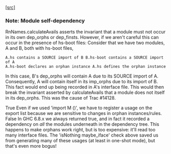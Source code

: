 [[src]](https://github.com/ghc/ghc/tree/master/compiler/deSugar/DsUsage.hs)
### Note: Module self-dependency


RnNames.calculateAvails asserts the invariant that a module must not occur in
its own dep_orphs or dep_finsts. However, if we aren't careful this can occur
in the presence of hs-boot files: Consider that we have two modules, A and B,
both with hs-boot files,

    A.hs contains a SOURCE import of B B.hs-boot contains a SOURCE import of A
    A.hs-boot declares an orphan instance A.hs defines the orphan instance

In this case, B's dep_orphs will contain A due to its SOURCE import of A.
Consequently, A will contain itself in its imp_orphs due to its import of B.
This fact would end up being recorded in A's interface file. This would then
break the invariant asserted by calculateAvails that a module does not itself in
its dep_orphs. This was the cause of Trac #14128.



 True
              Even if we used 'import M ()', we have to register a
              usage on the export list because we are sensitive to
              changes in orphan instances/rules.
           False
              In GHC 6.8.x we always returned true, and in
              fact it recorded a dependency on *all* the
              modules underneath in the dependency tree.  This
              happens to make orphans work right, but is too
              expensive: it'll read too many interface files.
              The 'isNothing maybe_iface' check above saved us
              from generating many of these usages (at least in
              one-shot mode), but that's even more bogus!
        